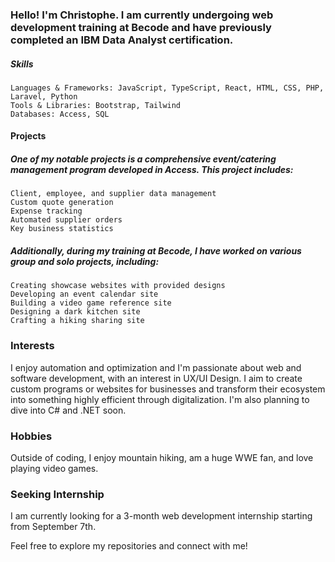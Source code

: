 ### Hello! I'm Christophe. I am currently undergoing web development training at Becode and have previously completed an IBM Data Analyst certification.

##### Skills

    Languages & Frameworks: JavaScript, TypeScript, React, HTML, CSS, PHP, Laravel, Python
    Tools & Libraries: Bootstrap, Tailwind
    Databases: Access, SQL

#### Projects

##### One of my notable projects is a comprehensive event/catering management program developed in Access. This project includes:

    Client, employee, and supplier data management
    Custom quote generation
    Expense tracking
    Automated supplier orders
    Key business statistics

##### Additionally, during my training at Becode, I have worked on various group and solo projects, including:

    Creating showcase websites with provided designs
    Developing an event calendar site
    Building a video game reference site
    Designing a dark kitchen site
    Crafting a hiking sharing site

### Interests
I enjoy automation and optimization and I'm passionate about web and software development, with an interest in UX/UI Design.
I aim to create custom programs or websites for businesses and transform their ecosystem into something highly efficient through digitalization.
I'm also planning to dive into C# and .NET soon.

### Hobbies

Outside of coding, I enjoy mountain hiking, am a huge WWE fan, and love playing video games.

### Seeking Internship

I am currently looking for a 3-month web development internship starting from September 7th.

Feel free to explore my repositories and connect with me!


<!---
Dranhoc/Dranhoc is a ✨ special ✨ repository because its `README.md` (this file) appears on your GitHub profile.
You can click the Preview link to take a look at your changes.
--->

